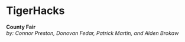 # TigerHacks

**County Fair**  
*by: Connor Preston, Donovan Fedar, Patrick Martin, and Alden Brokaw*
